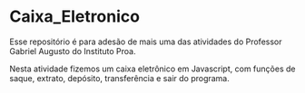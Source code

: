 # Caixa_Eletronico
Esse repositório é para adesão de mais uma das atividades do Professor Gabriel Augusto do Instituto Proa.

Nesta atividade fizemos um caixa eletrônico em Javascript, com funções de saque, extrato, depósito, transferência e sair do programa.
